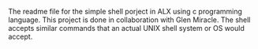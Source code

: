 The readme file for the simple shell porject in ALX using c programming language. This project is done in collaboration with Glen Miracle. The shell accepts similar commands that an actual UNIX shell system or OS would accept.
